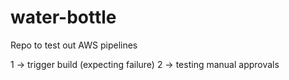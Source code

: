 # water-bottle
Repo to test out AWS pipelines

1 -> trigger build (expecting failure)
2 -> testing manual approvals

